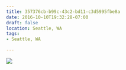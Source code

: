 ```yaml
---
title: 357376cb-b99c-43c2-bd11-c3d5995fbe8a
date: 2016-10-10T19:32:28-07:00
draft: false
location: Seattle, WA
tags:
- Seattle, WA

---
```



![](https://d17enza3bfujl8.cloudfront.net/20161009_01_05.jpg)

